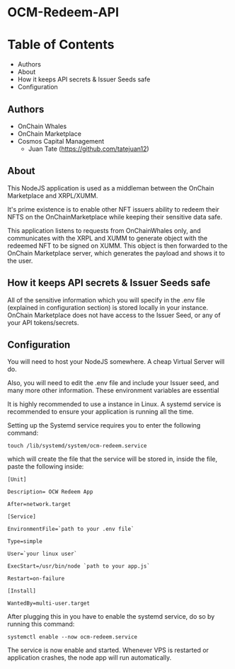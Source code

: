 # OCM-Redeem-API

# Table of Contents

- Authors
- About
- How it keeps API secrets & Issuer Seeds safe
- Configuration

## Authors

- OnChain Whales
- OnChain Marketplace
- Cosmos Capital Management
  - Juan Tate (https://github.com/tatejuan12)

## About

This NodeJS application is used as a middleman between the OnChain Marketplace and XRPL/XUMM.

It's prime existence is to enable other NFT issuers ability to redeem their NFTS on the OnChainMarketplace while keeping their sensitive data safe.

This application listens to requests from OnChainWhales only, and communicates with the XRPL and XUMM to generate object with the redeemed NFT to be signed on XUMM. This object is then forwarded to the OnChain Marketplace server, which generates the payload and shows it to the user.

## How it keeps API secrets & Issuer Seeds safe

All of the sensitive information which you will specify in the .env file (explained in configuration section) is stored locally in your instance. OnChain Marketplace does not have access to the Issuer Seed, or any of your API tokens/secrets.

## Configuration

You will need to host your NodeJS somewhere. A cheap Virtual Server will do.

Also, you will need to edit the .env file and include your Issuer seed, and many more other information. These environment variables are essential

It is highly recommended to use a instance in Linux. A systemd service is recommended to ensure your application is running all the time.

Setting up the Systemd service requires you to enter the following command:

`touch /lib/systemd/system/ocm-redeem.service`

which will create the file that the service will be stored in, inside the file, paste the following inside:

```
[Unit]

Description= OCW Redeem App

After=network.target

[Service]

EnvironmentFile=`path to your .env file`

Type=simple

User=`your linux user`

ExecStart=/usr/bin/node `path to your app.js`

Restart=on-failure

[Install]

WantedBy=multi-user.target
```

After plugging this in you have to enable the systemd service, do so by running this command:

`systemctl enable --now ocm-redeem.service`

The service is now enable and started. Whenever VPS is restarted or application crashes, the node app will run automatically.
